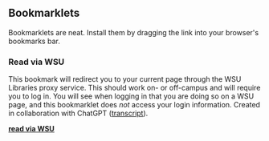 ## Bookmarklets

Bookmarklets are neat. Install them by dragging the link into your browser's bookmarks bar. 

### Read via WSU

This bookmark will redirect you to your current page through the WSU Libraries proxy service. This should work on- or off-campus and will require you to log in. You will see when logging in that you are doing so on a WSU page, and this bookmarklet does _not_ access your login information. Created in collaboration with ChatGPT ([transcript](https://sharegpt.com/c/dxe6gPo)).

<strong><a href="javascript:(function() {     var url = window.location.href;     var protocol = url.split('://')[0];     var rest = url.split('://')[1];     var domain = rest.split('/')[0];     var path = rest.split('/').slice(1).join('/');     var domainParts = domain.split('.');     var tld = domainParts[domainParts.length - 1];     var sld = domainParts.slice(0, -1).join('-');     var newUrl = protocol + '://' + sld + '-' + tld + '.proxy.wichita.edu/' + path;     window.location.href = newUrl; })();">read via WSU</a></strong>
